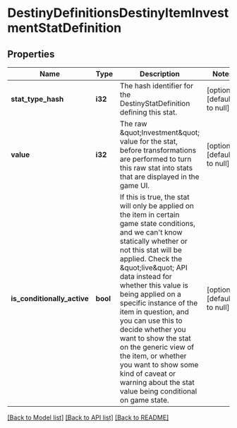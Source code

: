 # DestinyDefinitionsDestinyItemInvestmentStatDefinition

## Properties
Name | Type | Description | Notes
------------ | ------------- | ------------- | -------------
**stat_type_hash** | **i32** | The hash identifier for the DestinyStatDefinition defining this stat. | [optional] [default to null]
**value** | **i32** | The raw \&quot;Investment\&quot; value for the stat, before transformations are performed to turn this raw stat into stats that are displayed in the game UI. | [optional] [default to null]
**is_conditionally_active** | **bool** | If this is true, the stat will only be applied on the item in certain game state conditions, and we can&#39;t know statically whether or not this stat will be applied. Check the \&quot;live\&quot; API data instead for whether this value is being applied on a specific instance of the item in question, and you can use this to decide whether you want to show the stat on the generic view of the item, or whether you want to show some kind of caveat or warning about the stat value being conditional on game state. | [optional] [default to null]

[[Back to Model list]](../README.md#documentation-for-models) [[Back to API list]](../README.md#documentation-for-api-endpoints) [[Back to README]](../README.md)


